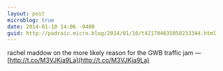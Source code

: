 ```yaml
---
layout: post
microblog: true
date: 2014-01-10 14:06 -0400
guid: http://padraic.micro.blog/2014/01/10/t421704635058233344.html
---
```

rachel maddow on the more likely reason for the GWB traffic jam — [http://t.co/M3VJKja9La](http://t.co/M3VJKja9La)
